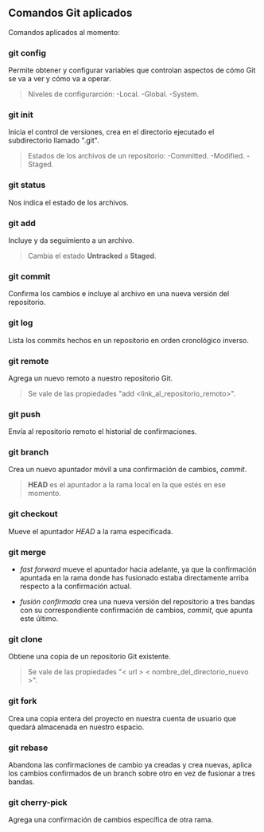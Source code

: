 ## Comandos Git aplicados

Comandos aplicados al momento:

### git config

Permite obtener y configurar variables que controlan aspectos de cómo Git se va a ver y cómo va a operar.

> Niveles de configurarción:
> -Local. 
> -Global. 
> -System.

### git init

Inicia el control de versiones, crea en el directorio ejecutado el subdirectorio llamado ".git".  

> Estados de los archivos de un repositorio:
> -Committed. 
> -Modified. 
> -Staged.

### git status

Nos indica el estado de los archivos.

### git add

Incluye y da seguimiento a un archivo.

> Cambia el estado **Untracked** a **Staged**.

### git commit

Confirma los cambios e incluye al archivo en una nueva versión del repositorio.

### git log

Lista los commits hechos en un repositorio en orden cronológico inverso.

### git remote 

Agrega un nuevo remoto a nuestro repositorio Git.

> Se vale de las propiedades "add <alias> <link_al_repositorio_remoto>".

### git push

Envía al repositorio remoto el historial de confirmaciones.

### git branch

Crea un nuevo apuntador móvil a una confirmación de cambios, *commit*.

> **HEAD** es el apuntador a la rama local en la que estés en ese momento.

### git checkout

Mueve el apuntador *HEAD* a la rama especificada.

### git merge

- *fast forward* mueve el apuntador hacia adelante, ya que la confirmación apuntada en la rama donde has fusionado estaba directamente arriba respecto a la confirmación actual.

- *fusión confirmada* crea una nueva versión del repositorio a tres bandas con su correspondiente confirmación de cambios, *commit*, que apunta este último.

### git clone

Obtiene una copia de un repositorio Git existente.

> Se vale de las propiedades "< url > < nombre_del_directorio_nuevo >".

### git fork

Crea una copia entera del proyecto en nuestra cuenta de usuario que quedará almacenada en nuestro espacio.

### git rebase

Abandona las confirmaciones de cambio ya creadas y crea nuevas, aplica los cambios confirmados de un branch sobre otro en vez de fusionar a tres bandas.

### git cherry-pick

Agrega una confirmación de cambios específica de otra rama.
